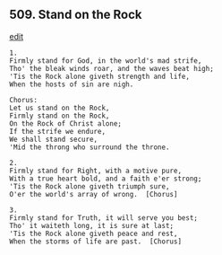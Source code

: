 
## 509.  Stand on the Rock
[edit](https://docs.google.com/document/d/1cg1V8qssT_5y2kcZmYDLgzvZQJPG%2Dhj9/edit?mode=html)



    1.
    Firmly stand for God, in the world's mad strife,
    Tho' the bleak winds roar, and the waves beat high;
    'Tis the Rock alone giveth strength and life,
    When the hosts of sin are nigh.

    Chorus:
    Let us stand on the Rock,
    Firmly stand on the Rock,
    On the Rock of Christ alone;
    If the strife we endure,
    We shall stand secure,
    'Mid the throng who surround the throne.

    2.
    Firmly stand for Right, with a motive pure,
    With a true heart bold, and a faith e'er strong;
    'Tis the Rock alone giveth triumph sure,
    O'er the world's array of wrong.  [Chorus]

    3.
    Firmly stand for Truth, it will serve you best;
    Tho' it waiteth long, it is sure at last;
    'Tis the Rock alone giveth peace and rest,
    When the storms of life are past.  [Chorus]

